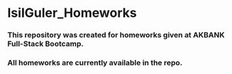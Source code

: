 # IsilGuler_Homeworks

### This repository was created for homeworks given at AKBANK Full-Stack Bootcamp.

### All homeworks are currently available in the repo.
